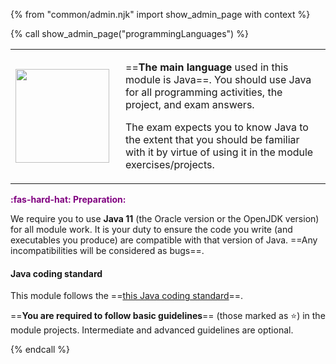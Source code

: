 {% from "common/admin.njk" import show_admin_page with context %}

{% call show_admin_page("programmingLanguages") %}
<div id="main">

<table class="two-column-content">
<tr>
<td width="160px">
 <img src="{{baseUrl}}/admin/images/JamesGosling.png" width="150px">
</td>
<td>

==**The main language** used in this module is Java==. You should use
Java for all programming activities, the project, and exam answers.

The exam expects you to know Java to the extent that you should be familiar with it by virtue of using it in the module exercises/projects.

</td>
</tr>
</table>

<box>

<span style="color:purple">**:fas-hard-hat: Preparation:**</span>

We require you to use **Java 11** (the Oracle version or the OpenJDK version) for all module work. It is your duty to ensure the code you write (and executables you produce) are compatible with that version of Java. ==Any incompatibilities will be considered as bugs==.
</box>

#### Java coding standard
    
This module follows the ==[this Java coding standard]({{java_coding_standard}})==.

==**You are required to follow basic guidelines**== (those marked as :star:) in the module projects. Intermediate and advanced guidelines are optional.

</div>

{% endcall %}
